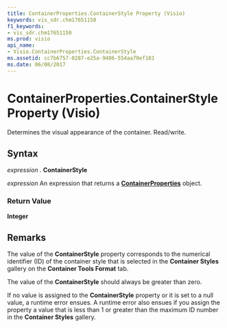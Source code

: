 ```yaml
---
title: ContainerProperties.ContainerStyle Property (Visio)
keywords: vis_sdr.chm17651150
f1_keywords:
- vis_sdr.chm17651150
ms.prod: visio
api_name:
- Visio.ContainerProperties.ContainerStyle
ms.assetid: cc7b6757-0287-e25a-9406-554aa70ef181
ms.date: 06/08/2017
---
```



# ContainerProperties.ContainerStyle Property (Visio)

Determines the visual appearance of the container. Read/write.


## Syntax

 _expression_ . **ContainerStyle**

 _expression_ An expression that returns a **[ContainerProperties](Visio.ContainerProperties.md)** object.


### Return Value

 **Integer**


## Remarks

The value of the  **ContainerStyle** property corresponds to the numerical identifier (ID) of the container style that is selected in the **Container Styles** gallery on the **Container Tools Format** tab.

The value of the  **ContainerStyle** should always be greater than zero.

If no value is assigned to the  **ContainerStyle** property or it is set to a null value, a runtime error ensues. A runtime error also ensues if you assign the property a value that is less than 1 or greater than the maximum ID number in the **Container Styles** gallery.


